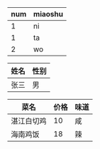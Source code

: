 |num|miaoshu|
|-|-|
|1|ni|
|1|ta|
|2|wo|

|姓名|性别|
|-|-|
|张三|男|

|菜名|价格|味道|
|-|-|-|
|湛江白切鸡|10|咸|
|海南鸡饭|18|辣|
